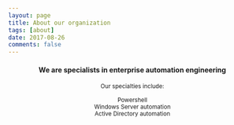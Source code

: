```yaml
---
layout: page
title: About our organization
tags: [about]
date: 2017-08-26
comments: false
---
```

<center>
<p>
<h4>
We are specialists in enterprise automation engineering
</h4>
<small>
Our specialties include:
<br><br>
Powershell<br>
Windows Server automation<br>
Active Directory automation<br>
</small>
</p>
</center>
